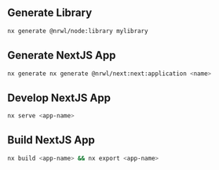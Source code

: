 ## Generate Library
```sh
nx generate @nrwl/node:library mylibrary
```

## Generate NextJS App
```sh
nx generate nx generate @nrwl/next:next:application <name>
```

## Develop NextJS App
```sh
nx serve <app-name>
```


## Build NextJS App
```sh
nx build <app-name> && nx export <app-name>
```
